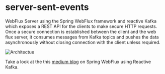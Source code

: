 # server-sent-events
WebFlux Server using the Spring WebFlux framework and reactive Kafka which exposes a REST API for the clients to make secure HTTP requests. Once a secure connection is established between the client and the web flux server, it consumes messages from Kafka topics and pushes the data asynchronously without closing connection with the client unless required.

![Architectue](SSE-Webflux-Kafka.png)

Take a look at the this [medium blog](https://medium.com/egen/server-sent-events-using-spring-webflux-and-reactive-kafka-1a7ddbca4f5d) on Spring WebFlux using Reactive Kafka.
